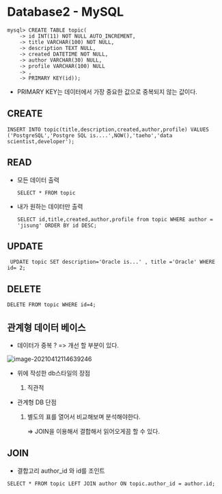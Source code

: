 # Database2 - MySQL

```
mysql> CREATE TABLE topic(
    -> id INT(11) NOT NULL AUTO_INCREMENT,
    -> title VARCHAR(100) NOT NULL,
    -> description TEXT NULL,
    -> created DATETIME NOT NULL,
    -> author VARCHAR(30) NULL,
    -> profile VARCHAR(100) NULL
    -> ,
    -> PRIMARY KEY(id));
```

- PRIMARY KEY는 데이터에서 가장 중요한 값으로 중복되지 않는 값이다.

## CREATE

```
INSERT INTO topic(title,description,created,author,profile) VALUES ('PostgreSQL','Postgre SQL is....',NOW(),'taeho','data scientist,developer');
```

## READ

- 모든 데이터 출력

  ```
  SELECT * FROM topic
  ```

- 내가 원하는 데이터만 출력

  ```
  SELECT id,title,created,author,profile from topic WHERE author = 'jisung' ORDER BY id DESC;
  ```

## UPDATE

```
 UPDATE topic SET description='Oracle is...' , title ='Oracle' WHERE id= 2;
```

## DELETE

```
DELETE FROM topic WHERE id=4;
```

## 관계형 데이터 베이스

- 데이터가 중복 ? => 개선 할 부분이 있다.

![image-20210412114639246](C:\Users\jisun\AppData\Roaming\Typora\typora-user-images\image-20210412114639246.png)

- 위에 작성한 db스타일의 장점 

  1. 직관적

- 관계형 DB 단점

  1. 별도의 표를 열어서 비교해보며 분석해야한다.

     => JOIN을 이용해서 결합해서 읽어오게끔 할 수 있다.

## JOIN

- 결합고리 author_id 와 id를 조인트

```
SELECT * FROM topic LEFT JOIN author ON topic.author_id = author.id;
```

